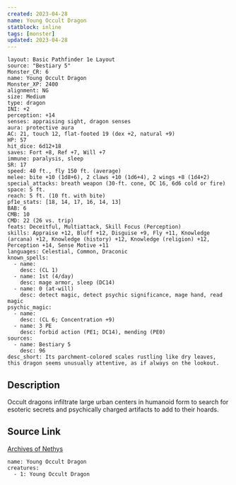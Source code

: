 ```yaml
---
created: 2023-04-28
name: Young Occult Dragon
statblock: inline
tags: [monster]
updated: 2023-04-28
---
```

```statblock
layout: Basic Pathfinder 1e Layout
source: "Bestiary 5"
Monster_CR: 6
name: Young Occult Dragon
Monster_XP: 2400
alignment: NG
size: Medium
type: dragon
INI: +2
perception: +14
senses: appraising sight, dragon senses
aura: protective aura
AC: 21, touch 12, flat-footed 19 (dex +2, natural +9)
HP: 57
hit_dice: 6d12+18
saves: Fort +8, Ref +7, Will +7
immune: paralysis, sleep
SR: 17
speed: 40 ft., fly 150 ft. (average)
melee: bite +10 (1d8+6), 2 claws +10 (1d6+4), 2 wings +8 (1d4+2)
special_attacks: breath weapon (30-ft. cone, DC 16, 6d6 cold or fire)
space: 5 ft.
reach: 5 ft. (10 ft. with bite)
pf1e_stats: [18, 14, 17, 16, 14, 13]
BAB: 6
CMB: 10
CMD: 22 (26 vs. trip)
feats: Deceitful, Multiattack, Skill Focus (Perception)
skills: Appraise +12, Bluff +12, Disguise +9, Fly +11, Knowledge (arcana) +12, Knowledge (history) +12, Knowledge (religion) +12, Perception +14, Sense Motive +11
languages: Celestial, Common, Draconic
known_spells:
  - name:
    desc: (CL 1)
  - name: 1st (4/day)
    desc: mage armor, sleep (DC14)
  - name: 0 (at-will)
    desc: detect magic, detect psychic significance, mage hand, read magic
psychic_magic:
  - name:
    desc: (CL 6; Concentration +9)
  - name: 3 PE
    desc: forbid action (PE1; DC14), mending (PE0)
sources:
  - name: Bestiary 5
    desc: 96
desc_short: Its parchment-colored scales rustling like dry leaves, this dragon seems unusually attentive, as if always on the lookout.
```
## Description
Occult dragons infiltrate large urban centers in humanoid form to search for esoteric secrets and psychically charged artifacts to add to their hoards.
## Source Link
[Archives of Nethys](https://aonprd.com/MonsterDisplay.aspx?ItemName=Young%20Occult%20Dragon)
```encounter-table
name: Young Occult Dragon
creatures:
  - 1: Young Occult Dragon
```
